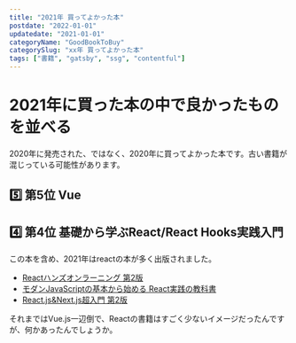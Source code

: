 ```yaml
---
title: "2021年 買ってよかった本"
postdate: "2022-01-01"
updatedate: "2021-01-01"
categoryName: "GoodBookToBuy"
categorySlug: "xx年 買ってよかった本"
tags: ["書籍", "gatsby", "ssg", "contentful"]
---
```


# 2021年に買った本の中で良かったものを並べる

<aside>

2020年に発売された、ではなく、2020年に買ってよかった本です。古い書籍が混じっている可能性があります。

</aside>

## 5️⃣ 第5位 Vue

## 4️⃣ 第4位 基礎から学ぶReact/React Hooks実践入門

この本を含め、2021年はreactの本が多く出版されました。

- [Reactハンズオンラーニング 第2版](https://www.oreilly.co.jp/books/9784873119380/)
- [モダンJavaScriptの基本から始める React実践の教科書]()
- [React.js&Next.js超入門 第2版](https://www.shuwasystem.co.jp/book/9784798063980.html)

それまではVue.js一辺倒で、Reactの書籍はすごく少ないイメージだったんですが、何かあったんでしょうか。